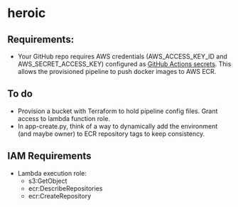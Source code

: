 # heroic

## Requirements:
- Your GitHub repo requires AWS credentials (AWS_ACCESS_KEY_ID and AWS_SECRET_ACCESS_KEY) configured as <a href="https://docs.github.com/en/actions/reference/encrypted-secrets">GitHub Actions secrets</a>. This allows the provisioned pipeline to push docker images to AWS ECR.

## To do
- Provision a bucket with Terraform to hold pipeline config files. Grant access to lambda function role.
- In app-create.py, think of a way to dynamically add the environment (and maybe owner) to ECR repository tags to keep consistency.


## IAM Requirements
- Lambda execution role:
    - s3:GetObject
    - ecr:DescribeRepositories
    - ecr:CreateRepository

